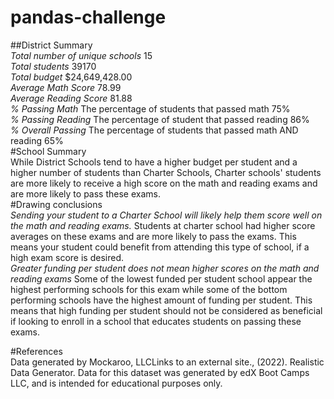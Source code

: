 # pandas-challenge
##District Summary
<br/>
*Total number of unique schools*
15
<br/>
*Total students*
39170
<br/>
*Total budget*
$24,649,428.00
<br/>
*Average Math Score*
78.99
<br/>
*Average Reading Score*
81.88
<br/>
*% Passing Math*
The percentage of students that passed math
75%
<br/>
*% Passing Reading*
The percentage of student that passed reading
86%
<br/>
*% Overall Passing*
The percentage of students that passed math AND reading
65%
<br/>
#School Summary
<br/>
While District Schools tend to have a higher budget per student and a higher number of students than Charter Schools, Charter schools' students are more likely to receive a high score on the math and reading exams and are more likely to pass these exams.
<br/>
#Drawing conclusions
<br/>
*Sending your student to a Charter School will likely help them score well on the math and reading exams.*
Students at charter school had higher score averages on these exams and are more likely to pass the exams. This means your student could benefit from attending this type of school, if a high exam score is desired.
<br/>
*Greater funding per student does not mean higher scores on the math and reading exams*
Some of the lowest funded per student school appear the highest performing schools for this exam while some of the bottom performing schools have the highest amount of funding per student. This means that high funding per student should not be considered as beneficial if looking to enroll in a school that educates students on passing these exams.
<br/>


#References
<br/>
Data generated by Mockaroo, LLCLinks to an external site., (2022). Realistic Data Generator. Data for this dataset was generated by edX Boot Camps LLC, and is intended for educational purposes only.
